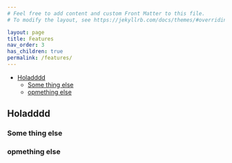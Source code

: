 ```yaml
---
# Feel free to add content and custom Front Matter to this file.
# To modify the layout, see https://jekyllrb.com/docs/themes/#overriding-theme-defaults

layout: page
title: Features
nav_order: 3
has_children: true
permalink: /features/
---
```


- [Holadddd](#holadddd)
  - [Some thing else](#some-thing-else)
  - [opmething else](#opmething-else)


## Holadddd

### Some thing else

### opmething else
